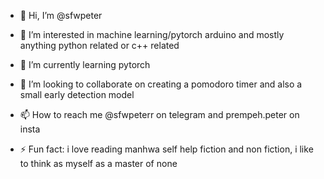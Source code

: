 - 👋 Hi, I’m @sfwpeter
- 👀 I’m interested in machine learning/pytorch arduino and mostly anything python related or c++ related
- 🌱 I’m currently learning pytorch
- 💞️ I’m looking to collaborate on creating a pomodoro timer and also a small early detection model
- 📫 How to reach me @sfwpeterr on telegram and prempeh.peter on insta
  
- ⚡ Fun fact: i love reading manhwa self help fiction and non fiction, i like to think as myself as a master of none

<!---
sfwpeter/sfwpeter is a ✨ special ✨ repository because its `README.md` (this file) appears on your GitHub profile.
You can click the Preview link to take a look at your changes.
--->
